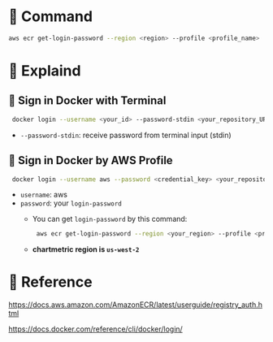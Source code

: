 # 💚 Command

```bash
aws ecr get-login-password --region <region> --profile <profile_name> | docker login --username AWS --password-stdin <repository_url>
```

# 💚 Explaind

## 💛 Sign in Docker with Terminal

```bash
 docker login --username <your_id> --password-stdin <your_repository_URL>
```

- `--password-stdin`: receive password from terminal input (stdin)

## 💛 Sign in Docker by AWS Profile

```bash
 docker login --username aws --password <credential_key> <your_repository_URL>
```

- `username`: aws
- `password`: your `login-password`
    - You can get `login-password` by this command:
        
        ```bash
         aws ecr get-login-password --region <your_region> --profile <profile_name>
        ```
        
    - **chartmetric region is `us-west-2`**

# 💚 Reference

https://docs.aws.amazon.com/AmazonECR/latest/userguide/registry_auth.html

https://docs.docker.com/reference/cli/docker/login/
